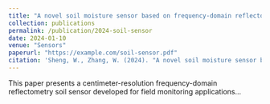 ```yaml
---
title: "A novel soil moisture sensor based on frequency-domain reflectometry"
collection: publications
permalink: /publication/2024-soil-sensor
date: 2024-01-10
venue: "Sensors"
paperurl: "https://example.com/soil-sensor.pdf"
citation: 'Sheng, W., Zhang, W. (2024). "A novel soil moisture sensor based on frequency-domain reflectometry." <i>Sensors</i>.'
---
```


This paper presents a centimeter-resolution frequency-domain reflectometry soil sensor developed for field monitoring applications...
